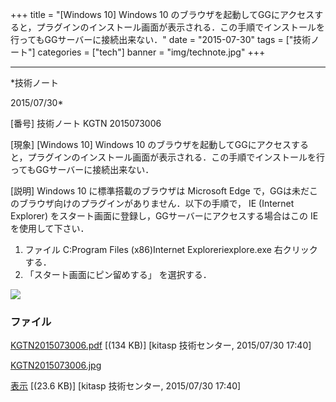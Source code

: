 ﻿+++
title = "[Windows 10] Windows 10 のブラウザを起動してGGにアクセスすると，プラグインのインストール画面が表示される．この手順でインストールを行ってもGGサーバーに接続出来ない．"
date = "2015-07-30"
tags = ["技術ノート"]
categories = ["tech"]
banner = "img/technote.jpg"
+++

-----------------------------------------------------------------------------------------------------------------------------

*技術ノート

2015/07/30*


[番号]
技術ノート KGTN 2015073006

[現象]
[Windows 10] Windows 10
のブラウザを起動してGGにアクセスすると，プラグインのインストール画面が表示される．この手順でインストールを行ってもGGサーバーに接続出来ない．

[説明]
Windows 10 に標準搭載のブラウザは Microsoft Edge
で，GGは未だこのブラウザ向けのプラグインがありません．以下の手順で， IE
(Internet Explorer)
をスタート画面に登録し，GGサーバーにアクセスする場合はこの IE
を使用して下さい．

1. ファイル C:Program Files (x86)Internet Exploreriexplore.exe
右クリックする．
2. 「スタート画面にピン留めする」 を選択する．

![](http://techreport.kitasp.net/attachments/download/2190/KGTN2015073006.jpg)


### ファイル

 
 


[KGTN2015073006.pdf](http://techreport.kitasp.net/attachments/download/2189/KGTN2015073006.pdf)
 [(134 KB)] [kitasp 技術センター, 2015/07/30
17:40]

[KGTN2015073006.jpg](http://techreport.kitasp.net/attachments/download/2190/KGTN2015073006.jpg)

[表示](http://techreport.kitasp.net/attachments/2190/KGTN2015073006.jpg "表示")
 [(23.6 KB)] [kitasp 技術センター, 2015/07/30
17:40]


 


 

